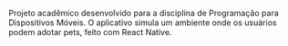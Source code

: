 Projeto acadêmico desenvolvido para a disciplina de Programação para Dispositivos Móveis. O aplicativo simula um ambiente onde os usuários podem adotar pets, feito com React Native. 
